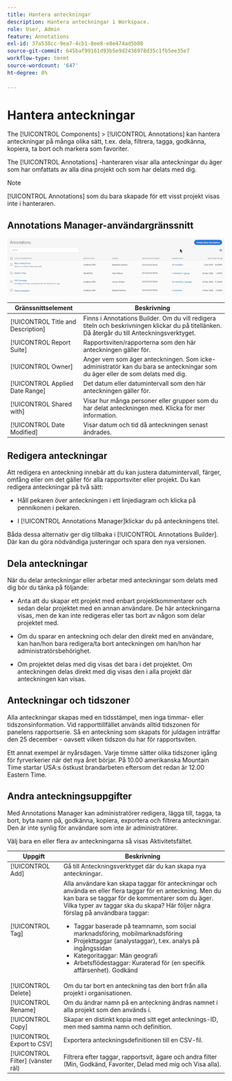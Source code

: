 ```yaml
---
title: Hantera anteckningar
description: Hantera anteckningar i Workspace.
role: User, Admin
feature: Annotations
exl-id: 37a538cc-9ea7-4cb1-8ee8-e8e474ad5b08
source-git-commit: 645baf99161d93b5e9d2436978d35c1fb5ee35e7
workflow-type: tm+mt
source-wordcount: '647'
ht-degree: 0%

---
```


# Hantera anteckningar

The [!UICONTROL Components] > [!UICONTROL Annotations] kan hantera anteckningar på många olika sätt, t.ex. dela, filtrera, tagga, godkänna, kopiera, ta bort och markera som favoriter.

The [!UICONTROL Annotations] -hanteraren visar alla anteckningar du äger som har omfattats av alla dina projekt och som har delats med dig.

>[!NOTE]
>
>[!UICONTROL Annotations] som du bara skapade för ett visst projekt visas inte i hanteraren.

## Annotations Manager-användargränssnitt

![](assets/annotation-mgr.png)

| Gränssnittselement | Beskrivning |
| --- | --- | 
| [!UICONTROL Title and Description] | Finns i Annotations Builder. Om du vill redigera titeln och beskrivningen klickar du på titellänken. Då återgår du till Anteckningsverktyget. |
| [!UICONTROL Report Suite] | Rapportsviten/rapporterna som den här anteckningen gäller för. |
| [!UICONTROL Owner] | Anger vem som äger anteckningen. Som icke-administratör kan du bara se anteckningar som du äger eller de som delats med dig. |
| [!UICONTROL Applied Date Range] | Det datum eller datumintervall som den här anteckningen gäller för. |
| [!UICONTROL Shared with] | Visar hur många personer eller grupper som du har delat anteckningen med. Klicka för mer information. |
| [!UICONTROL Date Modified] | Visar datum och tid då anteckningen senast ändrades. |

## Redigera anteckningar

Att redigera en anteckning innebär att du kan justera datumintervall, färger, omfång eller om det gäller för alla rapportsviter eller projekt. Du kan redigera anteckningar på två sätt:

* Håll pekaren över anteckningen i ett linjediagram och klicka på pennikonen i pekaren.

* I [!UICONTROL Annotations Manager]klickar du på anteckningens titel.

Båda dessa alternativ ger dig tillbaka i [!UICONTROL Annotations Builder]. Där kan du göra nödvändiga justeringar och spara den nya versionen.

## Dela anteckningar

När du delar anteckningar eller arbetar med anteckningar som delats med dig bör du tänka på följande:

* Anta att du skapar ett projekt med enbart projektkommentarer och sedan delar projektet med en annan användare. De här anteckningarna visas, men de kan inte redigeras eller tas bort av någon som delar projektet med.

* Om du sparar en anteckning och delar den direkt med en användare, kan han/hon bara redigera/ta bort anteckningen om han/hon har administratörsbehörighet.

* Om projektet delas med dig visas det bara i det projektet. Om anteckningen delas direkt med dig visas den i alla projekt där anteckningen kan visas.

## Anteckningar och tidszoner

Alla anteckningar skapas med en tidsstämpel, men inga timmar- eller tidszonsinformation. Vid rapporttillfället används alltid tidszonen för panelens rapportserie. Så en anteckning som skapats för juldagen inträffar den 25 december - oavsett vilken tidszon du har för rapportsviten.

Ett annat exempel är nyårsdagen. Varje timme sätter olika tidszoner igång för fyrverkerier när det nya året börjar. På 10.00 amerikanska Mountain Time startar USA:s östkust brandarbeten eftersom det redan är 12.00 Eastern Time.

## Andra anteckningsuppgifter

Med Annotations Manager kan administratörer redigera, lägga till, tagga, ta bort, byta namn på, godkänna, kopiera, exportera och filtrera anteckningar. Den är inte synlig för användare som inte är administratörer.

Välj bara en eller flera av anteckningarna så visas Aktivitetsfältet.

| Uppgift | Beskrivning |
| --- | --- |
| [!UICONTROL Add] | Gå till Anteckningsverktyget där du kan skapa nya anteckningar. |
| [!UICONTROL Tag] | Alla användare kan skapa taggar för anteckningar och använda en eller flera taggar för en anteckning. Men du kan bara se taggar för de kommentarer som du äger. Vilka typer av taggar ska du skapa? Här följer några förslag på användbara taggar:<ul><li>Taggar baserade på teamnamn, som social marknadsföring, mobilmarknadsföring</li><li>Projekttaggar (analystaggar), t.ex. analys på ingångssidan</li><li>Kategoritaggar: Män geografi</li><li>Arbetsflödestaggar: Kuraterad för (en specifik affärsenhet). Godkänd</li></ul> |
| [!UICONTROL Delete] | Om du tar bort en anteckning tas den bort från alla projekt i organisationen. |
| [!UICONTROL Rename] | Om du ändrar namn på en anteckning ändras namnet i alla projekt som den används i. |
| [!UICONTROL Copy] | Skapar en distinkt kopia med sitt eget antecknings-ID, men med samma namn och definition. |
| [!UICONTROL Export to CSV] | Exportera anteckningsdefinitionen till en CSV-fil. |
| [!UICONTROL Filter] (vänster räl) | Filtrera efter taggar, rapportsvit, ägare och andra filter (Min, Godkänd, Favoriter, Delad med mig och Visa alla). |
